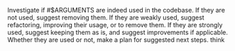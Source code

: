 Investigate if #$ARGUMENTS are indeed used in the codebase.
If they are not used, suggest removing them.
If they are weakly used, suggest refactoring, improving their usage, or to remove them.
If they are strongly used, suggest keeping them as is, and suggest improvements if applicable.
Whether they are used or not, make a plan for suggested next steps.
think